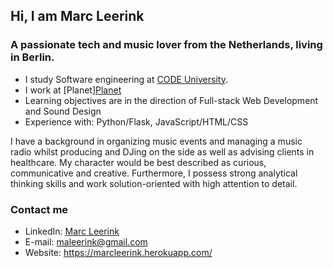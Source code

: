 ## Hi, I am Marc Leerink

### A passionate tech and music lover from the Netherlands, living in Berlin. 

- I study Software engineering at [CODE University](www.code.berlin).
- I work at [Planet][Planet](https://www.planet.com/)
- Learning objectives are in the direction of Full-stack Web Development and Sound Design
- Experience with: Python/Flask, JavaScript/HTML/CSS

I have a background in organizing music events and managing a music radio whilst producing and DJing on the side as well as advising clients in healthcare. 
My character would be best described as curious, communicative and creative. Furthermore, I possess strong analytical thinking skills and work solution-oriented with high attention to detail.


### Contact me
- LinkedIn: [Marc Leerink](https://www.linkedin.com/in/marc-leerink-82b83b121/)
- E-mail: maleerink@gmail.com
- Website: https://marcleerink.herokuapp.com/
